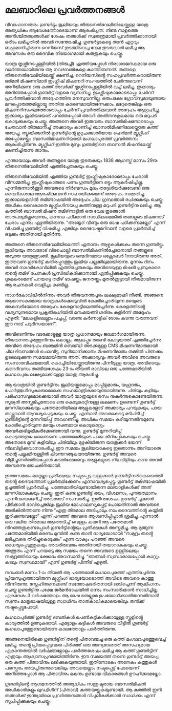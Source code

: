 # മലബാറിലെ പ്രവർത്തനങ്ങൾ

വിവാഹാനന്തരം ഗുണ്ടർട്ടും ജൂലിയയും തിരുനെൽവേലിയിലേയ്ക്കുള്ള യാത്ര അത്യധികം ആവേശത്തോടെയാണ് ആരംഭിച്ചത്. നീണ്ട നാളത്തെ അനിശ്ചിതത്വങ്ങൾക്ക് ശേഷം തങ്ങൾക്ക് സ്വതന്ത്രമായി പ്രവർത്തിക്കാനായി ഒരിടം ലഭിച്ചതിൽ അവർ സന്തോഷിച്ചു. ഗുണ്ടർട്ടാകട്ടെ താൻ ഏറ്റവും ബഹുമാനിച്ചിരുന്ന റെനിയസ് തുടങ്ങിവെച്ച വേല തുടരുവാൻ ലഭിച്ച ആ അവസരം ഒരു ദൈവിക നിയോഗമായി കരുതുകയും ചെയ്തു.

യാത്ര തൃശ്ശിനാപ്പള്ളിയിൽ (തിരുച്ചി) എത്തിയപ്പോൾ നിരാശാജനകമായ ഒരു വാർത്തയായിരുന്നു ആ നവദമ്പതികളെ കാത്തിരുന്നത്. തങ്ങളെ തിരുനെൽവേലിയിലേയ്ക്ക് ക്ഷണിച്ച, റെനിയസിൻ്റെ സഹപ്രവർത്തകരായിരുന്ന ജർമൻ മിഷണറിമാർ ഇംഗ്ലീഷ് മിഷണറി സംഘത്തിൽ ചേർന്നുവെന്ന് അറിയിക്കുന്ന ഒരു കത്ത് അവർക്ക് തൃശ്ശിനാപ്പള്ളിയിൽ വച്ച് ലഭിച്ചു. ഇക്കാര്യം അറിഞ്ഞപ്പോൾ ഗുണ്ടർട്ട് വളരെ വ്യസനിച്ചു. ഇംഗ്ലീഷുകാരോടൊപ്പം ചേർന്ന് പ്രവർത്തിക്കുവാൻ അദ്ദേഹത്തിനു മനസുവന്നില്ല. ഒരുപക്ഷേ ഗ്രോവ്സുമായുണ്ടായ മനപ്പൊരുത്തമില്ലായ്മ അതിനു കാരണമായിരുന്നേക്കാം. മറ്റേതെങ്കിലും ഒരു മിഷണറിസംഘത്തോടൊപ്പം ചേർന്ന് പ്രവർത്തിക്കുവാൻ അദ്ദേഹം ആഗ്രഹിച്ചു. ഇക്കാര്യം ജൂലിയയോട് പറഞ്ഞപ്പോൾ അവർ അതിനനുകൂലമായ ഒരു മറുപടി കൊടുക്കുകയും ചെയ്തു. അങ്ങനെ അവർ ഇരുവരും ബാസൽമിഷനോടൊപ്പം ചേരുവാൻ തീരുമാനിച്ച് അക്കാര്യം കാണിച്ച് ബാസൽമിഷനിലേയ്ക്കൊരു കത്ത് അയച്ചു. ത്യൂബിങ്ങനിൽ ഗുണ്ടർട്ടിൻ്റെ ഉറ്റചങ്ങാതിയായ ഹെർമൻ മ്യൂഗ്ലിംഗ് അപ്പോഴേയ്ക്കും ബാസൽമിഷണറിയായി മംഗലാപുരത്ത് പ്രവർത്തനം ആരംഭിച്ചിരുന്നു. മ്യൂഗ്ലിംഗ് ഇതിനു മുമ്പും ഗുണ്ടർട്ടിനെ ബാസൽ മിഷനിലേയ്ക്ക് ക്ഷണിച്ചിരുന്നു താനും.

എന്തായാലും അവർ തങ്ങളുടെ യാത്ര തുടരുകയും 1838 ആഗസ്ത് മാസം 29൹ തിരുനെൽവേലിയിൽ എത്തിച്ചേരുകയും ചെയ്തു.

തിരുനെൽവേലിയിൽ എത്തിയ ഗുണ്ടർട്ട് ഇംഗ്ലീഷുകാരോടൊപ്പം ചേരാൻ വിസമ്മതിച്ചു. ഇംഗ്ലീഷുകാരുടെ പണം ഗുണ്ടർട്ടിനെ ഒട്ടും ആകർഷിച്ചില്ല. എന്നിരുന്നാൽക്കൂടി അവരുടെ നിർബന്ധം മൂലം തദ്ദേശിയർക്കുവേണ്ടി ഒരു വൈദികശാല ആരംഭിക്കുവാൻ സഹായിക്കമെന്ന് അദ്ദേഹം സമ്മതിച്ചു. ഇക്കാലയളവിൽ തമിഴ്ഭാഷയിൽ അദ്ദേഹം ചില ഗ്രന്ഥങ്ങൾ രചിക്കുകയും ചെയ്തു. അധികം വൈകാതെ മ്യൂഗ്ലിംഗിനയച്ച കത്തിനുള്ള മറുപടി ഗുണ്ടർട്ടിനു ലഭിച്ചു. ആ കത്തിൽ ബാസൽ മിഷനു തമിഴ്‌നാട്ടിൽ ഒരു വേല തുടങ്ങാൻ താത്പര്യമില്ലയെന്നും, കന്നഡ പഠിക്കാൻ സാധിക്കുമെങ്കിൽ തങ്ങളുടെ മിഷനോട് ചേരാം എന്നും എഴുതിയിരുന്നു. “അയ്യോ! വീണ്ടും ഒരു ഭാഷ പഠിക്കണമല്ലോ” എന്ന് വിചാരിച്ചു ഗുണ്ടർട്ട് വിഷമിച്ചു. എങ്കിലും ദൈവേഷ്ടമറിവാൻ വളരെ പ്രാർത്ഥിച്ച് ഒടുക്കം അതിനായി മുതിർന്നു. 

അങ്ങനെ തിരുനെൽവേലിയിലെത്തി ഏതാനും ആഴ്ചകൾക്കകം തന്നെ ഗുണ്ടർട്ടും ജൂലിയയും അവരോട് വിടചൊല്ലി ബാസൽമിഷനിൽച്ചേരാനായി തങ്ങളുടെ അടുത്ത യാത്രതുടങ്ങി. ജൂലിയയുടെ ജന്മദിനമായ ഒക്റ്റോബർ 1നായിരുന്നു അത്. ഇത്തവണ ഗുണ്ടർട്ട് കുതിരപ്പുറത്തും ജൂലിയ പല്ലക്കിലുമായിരുന്നു. മൂന്നാം ദിനം അവർ നാഗർകോവിലിൽ എത്തിച്ചേരുകയും അവിടെയുള്ള മിഷൻ പ്രസുകാരെ തൻ്റെ തമിഴ് രചനകൾ പ്രസിദ്ധീകരിക്കാനായി ഏൽപ്പിക്കുകയും ചെയ്തു. ദുഃഖകരമെന്ന് പറയട്ടെ തമിഴ് ഭാഷയ്ക്കും ജനതയ്ക്കും മുതൽക്കൂട്ടായി തീരുമായിരുന്ന ആ രചനകൾ വെളിച്ചം കണ്ടില്ല. 

നാഗർകോവിലിൽനിന്നും അവർ തിരുവനന്തപുരം ലക്ഷ്യമാക്കി നീങ്ങി. അങ്ങനെ ആയാസകരമായ യാത്രകൾക്കൊടുവിൽ കോരിച്ചൊരിയുന്ന മഴയുടെ അകമ്പടിയോടെ അദ്ദേഹം കേരളനാട്ടിലെത്തിച്ചേർന്നു. കേരളത്തിൻ്റെ വശ്യസുന്ദരമായ പ്രകൃതിഭംഗിയിൽ മനംമയങ്ങി ശരീരം കുളിർന്ന് അദ്ദേഹം എഴുതി: “മലകളിലെല്ലാം പച്ചപ്പ്, വരണ്ട കർണാട്ടിക് ദേശം കടന്നു വരുന്നവന് ഈ നാട് പറുദീസയാണ്”. 

അവിടെനിന്നും വടക്കോട്ടുള്ള യാത്ര പ്രധാനമായും ജലമാർഗമായിരുന്നു. തിരുവനന്തപുരത്തുനിന്നും കൊല്ലം, ആലപ്പുഴ താണ്ടി കോട്ടയത്ത് എത്തിച്ചേർന്നു. അവിടെ അദ്ദേഹം ബഞ്ചമിൻ ബെയ്‌ലി അടക്കമുള്ള CMS മിഷണറിമാരുമായി ചില ദിവസങ്ങൾ ചെലവിട്ടു. സുറിയാനിക്കാരും മിഷണറിമാരും തമ്മിൽ പിണക്കം ഉടലെടുക്കുന്ന സമയമായിരുന്നു അത്. അക്കാര്യവും അവർ അവിടെ അവരുടെ സംസാരവിഷയമായി. കൊച്ചിയിലേയ്ക്കായിരുന്നു പിന്നീടുള്ള യാത്ര. അവിടെയും കുറെദിവസം തങ്ങിയശേഷം 23-ാം തീയതി രാവിലെ ഒരു പത്തേമാരിയിൽ മംഗലാപുരം ലക്ഷ്യമാക്കിയുള്ള യാത്ര ആരംഭിച്ചു.

ആ യാത്രയിൽ ഗുണ്ടർട്ടിനും ജൂലിയയ്ക്കുമൊപ്പം മാപ്പിളമാരും, യഹൂദരും, പോർത്തുഗീസുകാരുമൊക്കെ സഹയാത്രികരായുണ്ടായിരുന്നു. ചിരിയും കളിയും പരിഹാസവുമൊക്കെയായി അവർ യാത്രയുടെ രസം നുകർന്നുകൊണ്ടേയിരുന്നു. സൂര്യൻ അസ്തമിച്ചതോടെ ഒരു കൊടുങ്കാറ്റിനുള്ള ലക്ഷണം ഉണ്ടെന്ന് ഗുണ്ടർട്ട് മനസിലാക്കുകയും പത്തേമാരിയിലെ ആളുകളോട് അക്കാര്യം പറയുകയും, പായ താഴ്ത്തുവാൻ ആവശ്യപ്പെടുകയും ചെയ്തു. എന്നാൽ അവരാകട്ടെ മടിപിടിച്ച് ഗുണ്ടർട്ടിൻ്റെ മുന്നറിയിപ്പ് അവഗണിച്ചു. അധികം സമയം കഴിയുന്നതിനുമുമ്പേ കോരിച്ചൊരിയുന്ന മഴയും ശക്തമായ കൊടുങ്കാറ്റും അവർക്കഭിമുഖീകരിക്കേണ്ടതായി വന്നു. ഗുണ്ടർട്ട് മുന്നറിയിപ്പ് കൊടുത്തതുപോലെതന്നെ പത്തേമാരിയുടെ പായ കീറിപ്പോകുകയും ചെയ്തു. അതോടെ മുമ്പ് കളിയിലും ചിരിയിലും മുഴുകിയിരുന്ന യാത്രക്കർ ഭയന്ന് നിലവിളിക്കുവാനാരംഭിച്ചു. ഈ സമയം ജൂലിയയാകട്ടെ ഇതൊന്നും അറിയാതെ തൻ്റെ പല്ലക്കിനുള്ളിൽ കിടന്നുറങ്ങുകയായിരുന്നു. ഗുണ്ടർട്ട് അവരെ വിളിച്ചുണർത്തിയപ്പോൾ കടൽക്ഷോഭവും ആളുകളുടെ നിലവിളിയും കണ്ട അവർ അമ്പരന്നു ഭയചകിതയായി. 

ഇതേസമയം മറ്റെല്ലാ പ്രതീക്ഷയും നഷ്ടപ്പെട്ട വള്ളക്കാർ ഗുണ്ടർട്ടിനരികെയെത്തി തൻ്റെ ദൈവത്തോട് പ്രാർത്ഥിക്കേണം എന്നാവശ്യപ്പെട്ടു. ഗുണ്ടർട്ട് തമിഴ്ഭാഷയിൽ ഉച്ചത്തിൽ പ്രാർത്ഥിച്ചു. പത്തേമാരിയിലുണ്ടായിരുന്ന മലയാളികൾക്ക് അത് മനസിലാകുകയും ചെയ്തു. ഇത് കണ്ട ഗുണ്ടർട്ട് ഭയം, വിശ്വാസം, പുനരുത്ഥാനം എന്നിവയെക്കുറിച്ച് അവരോട് സംസാരിച്ചു. ഇതിനുശേഷം ഗുണ്ടർട്ട് ചുക്കാൻ പിടിക്കാൻ ഭാവിച്ചെങ്കിലും ജൂലിയ മോഹാലസ്യപ്പെട്ട് പോയതിനാൽ അവരുടെ അരികിൽത്തന്നേ നിന്നു “എത്ര തിരമാല അടിച്ചാലും നാം ദൈവത്തിൻ്റെ കയ്യിൽ ഇരിക്കുന്നുവല്ലോ” എന്ന് പറഞ്ഞ് അവരെ ആശ്വസിപ്പിപ്പാൻ ശ്രമിച്ചു. എന്നാൽ ഒരു വലിയ തിരമാല ആഞ്ഞടിച്ച് വെള്ളം കയറി ആ പത്തേമാരി നിറഞ്ഞതുകണ്ടപ്പോൾ ഗുണ്ടർട്ടിൻ്റെയും പ്രതീക്ഷകൾ അസ്തമിച്ചു. ആ മുങ്ങുന്ന പത്തേമാരിയിൽ മരണം മുമ്പിൽ കണ്ട താൻ ഭാര്യയോടായി “സമുദ്രം തൻ്റെ മരിച്ചവരെ തിരിച്ചുകൊടുക്കും” എന്ന വാക്യം പറഞ്ഞ് അവരെ ധൈര്യപ്പെടുത്തുകയും അവരിരുവരും അതിനായി തയാറാകുകയും ചെയ്തു. അത്ഭുതം എന്ന് പറയട്ടെ ആ സമയം തന്നെ അവരുടെ ഉള്ളിലെയും സമുദ്രത്തിലെയും ക്ഷോഭം അവസാനിച്ചു. “ഞങ്ങൾ സ്വസ്ഥരായപ്പോൾ കാറ്റും കടലും സ്വസ്ഥമായി” എന്ന് ഗുണ്ടർട്ട് പിന്നീട് എഴുതി.

നവംബർ മാസം 1-ാം തീയതി ആ പത്തേമാരി മംഗലാപുരത്ത് എത്തിച്ചേർന്നു. പ്രിയസുഹൃത്തായിരുന്ന മ്യൂഗ്ലിംഗ് ഭാര്യയോടൊത്ത് അവിടെ അവരെ കാത്തു നിന്നിരുന്നു. സ്നേഹിതനെക്കണ്ട് സന്തോഷഭരിതനായി ഓടിച്ചെന്ന് ആലിംഗനം ചെയ്ത ഗുണ്ടർട്ടിനു പക്ഷേ ജർമൻഭാഷയിൽ ഒന്നും സംസാരിക്കാൻ സാധിച്ചില്ല. ഏകദേശം 3 വർഷത്തോളം ആ ഭാഷ തെല്ലുമേ ഉപയോഗിക്കാതിരുന്നതിനാൽ സ്വന്തം മാതൃഭാഷയിലുള്ള സ്വാധീനം താത്കാലികമായെങ്കിലും തനിക്ക് നഷ്ടപ്പെട്ടുപോയി. 

മംഗലാപുർത്ത് ഗുണ്ടർട്ട് ദമ്പതികൾ പെൺകുട്ടികൾക്കായുള്ള സ്കൂളിൻ്റെ കാര്യത്തിൽ ഉത്സുകരായി. എട്ടോളം കുട്ടികൾ അവരുടെ വീട്ടിൽ ഗുണ്ടർട്ട് മംഗലാപുരത്തുണ്ടായിരുന്ന കാലത്തോളം പാർത്തിരുന്നു.

അങ്ങനെയിരിക്കെ ഗുണ്ടർട്ടിന് തൻ്റെ പിതാവയച്ച ഒരു കത്ത് മംഗലാപുരത്തുവെച്ച് ലഭിച്ചു. തൻ്റെ പ്രിയപ്പെട്ടവരെ പിരിഞ്ഞ് ഒരു അന്യദേശത്ത് അസഹ്യമായ ഏകാന്തതയിൽ വർഷങ്ങളോളം പാർത്തശേഷം ലഭിച്ച ആ കത്ത് ഗുണ്ടർട്ടിന് എത്രയും ആശ്വാസപ്രദമായിത്തീർന്നു. ഈ സമയത്ത് തന്നെ ഗുണ്ടർട്ട് അയച്ച ഒരു കത്ത് പിതാവിനും ലഭിക്കുകയുണ്ടായി. ഇതിനോടകം അനേകം കത്തുകൾ പരസ്പരം അയച്ചിരുന്നുവെങ്കിലും അവയെല്ലാം നഷ്ടപ്പെട്ട് പോയെന്ന് അറിഞ്ഞപ്പോൾ ആ പിതാവിനും മകനും ഉണ്ടായ വികാരങ്ങൾ ഊഹിക്കാമല്ലോ. 

ഗുണ്ടർട്ടിൻ്റെ ആഗമനത്തിൽ അത്യധികം സന്തുഷ്ടരായ ബാസൽമിഷൻ അധികാരികളും ലുഡ്വിഗിന് (പിതാവ്) കത്തയയ്ക്കുകയുണ്ടായി. ആ കത്തിൽ ഇനി തങ്ങൾക്ക് ഇന്ത്യയിലെ പ്രവർത്തനങ്ങൾ വിപുലീകരിക്കാൻ സാധിക്കും എന്ന് സൂചിപ്പിക്കുകയും ചെയ്തു.
